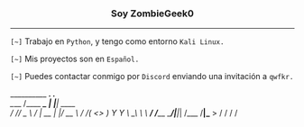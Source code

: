 <center><h3>Soy ZombieGeek0</h3></center>

<hr>

`[~]` Trabajo en `Python`, y tengo como entorno `Kali Linux.`

`[~]` Mis proyectos son en `Español.`

`[~]` Puedes contactar conmigo por `Discord` enviando una invitación a `qwfkr.`

__________            ___.   .__        
\____    /____   _____\_ |__ |__| ____  
  /     //  _ \ /     \| __ \|  |/ __ \ 
 /     /(  <_> )  Y Y  \ \_\ \  \  ___/ 
/_______ \____/|__|_|  /___  /__|\___  >
        \/           \/    \/        \/ 
